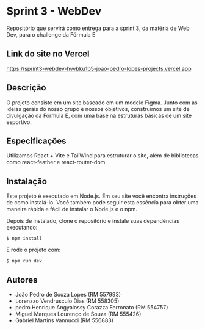 # Sprint 3 - WebDev
Repositório que servirá como entrega para a sprint 3, da matéria de Web Dev, para o challenge da Fórmula E

## Link do site no Vercel
https://sprint3-webdev-hvvbku1b5-joao-pedro-lopes-projects.vercel.app

## Descrição
O projeto consiste em um site baseado em um modelo Figma. Junto com as ideias gerais do nosso grupo e nossos objetivos, construímos um site de divulgação da Fórmula E, com uma base na estruturas básicas de um site esportivo.

## Especificações
Utilizamos React + Vite e TailWind para estruturar o site, além de bibliotecas como react-feather e react-router-dom. 

## Instalação
Este projeto é executado em Node.js. Em seu site você encontra instruções de como instalá-lo. Você também pode seguir esta essência para obter uma maneira rápida e fácil de instalar o Node.js e o npm.

Depois de instalado, clone o repositório e instale suas dependências executando:

```
$ npm install
```

E rode o projeto com:
```
$ npm run dev
```

## Autores
- João Pedro de Souza Lopes (RM 557993)
- Lorenzzo Vendrusculo Dias (RM 558305)
- pedro Henrique Angyalossy Corazza Ferronato (RM 554757)
- Miguel Marques Lourenço de Souza (RM 555426)
- Gabriel Martins Vannucci (RM 556883)
